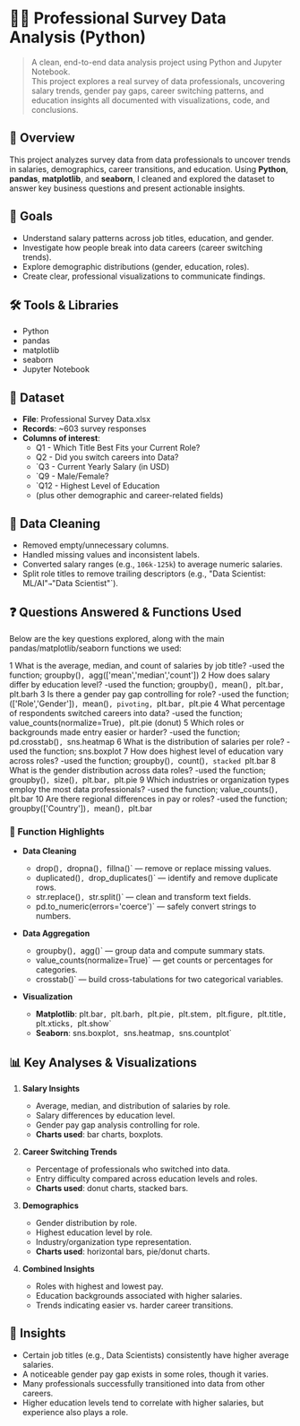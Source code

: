 # 🧑‍💻 Professional Survey Data Analysis (Python)

> A clean, end-to-end data analysis project using Python and Jupyter Notebook.  
> This project explores a real survey of data professionals, uncovering salary trends, gender pay gaps, career switching patterns, and education insights all documented with visualizations, code, and conclusions.


## 📄 Overview
This project analyzes survey data from data professionals to uncover trends in salaries, demographics, career transitions, and education. Using **Python**, **pandas**, **matplotlib**, and **seaborn**, I cleaned and explored the dataset to answer key business questions and present actionable insights.


## 🎯 Goals
- Understand salary patterns across job titles, education, and gender.
- Investigate how people break into data careers (career switching trends).
- Explore demographic distributions (gender, education, roles).
- Create clear, professional visualizations to communicate findings.



## 🛠️ Tools & Libraries
- Python 
- pandas
- matplotlib
- seaborn
- Jupyter Notebook



## 📂 Dataset
- **File**: Professional Survey Data.xlsx
- **Records**: ~603 survey responses
- **Columns of interest**:
  - Q1 - Which Title Best Fits your Current Role?
  - Q2 - Did you switch careers into Data?
  - `Q3 - Current Yearly Salary (in USD)
  - `Q9 - Male/Female?
  - `Q12 - Highest Level of Education
  - (plus other demographic and career-related fields)


## 🧹 Data Cleaning
- Removed empty/unnecessary columns.
- Handled missing values and inconsistent labels.
- Converted salary ranges (e.g., `106k-125k`) to average numeric salaries.
- Split role titles to remove trailing descriptors (e.g., "Data Scientist: ML/AI"` → `"Data Scientist"`).


## ❓ Questions Answered & Functions Used

Below are the key questions explored, along with the main pandas/matplotlib/seaborn functions we used:

1  What is the average, median, and count of salaries by job title? -used the function; groupby()`, `agg(['mean','median','count']) 
2 How does salary differ by education level? -used the function; groupby()`, `mean()`, `plt.bar`, `plt.barh 
3 Is there a gender pay gap controlling for role? -used the function; (['Role','Gender'])`, `mean()`, pivoting, `plt.bar`, `plt.pie 
4 What percentage of respondents switched careers into data? -used the function; value_counts(normalize=True)`, `plt.pie (donut) 
5 Which roles or backgrounds made entry easier or harder? -used the function; pd.crosstab()`, `sns.heatmap 
6 What is the distribution of salaries per role?  -used the function; sns.boxplot 
7 How does highest level of education vary across roles? -used the function; groupby()`, `count()`, stacked `plt.bar 
8 What is the gender distribution across data roles? -used the function; groupby()`, `size()`, `plt.bar`, `plt.pie 
9 Which industries or organization types employ the most data professionals? -used the function; value_counts()`, `plt.bar 
10 Are there regional differences in pay or roles? -used the function; groupby(['Country'])`, `mean()`, `plt.bar

### 🧰 Function Highlights
- **Data Cleaning**
  - drop()`, `dropna()`, `fillna()` — remove or replace missing values.
  - duplicated()`, `drop_duplicates()` — identify and remove duplicate rows.
  - str.replace()`, `str.split()` — clean and transform text fields.
  - pd.to_numeric(errors='coerce')` — safely convert strings to numbers.

- **Data Aggregation**
  - groupby()`, `agg()` — group data and compute summary stats.
  - value_counts(normalize=True)` — get counts or percentages for categories.
  - crosstab()` — build cross-tabulations for two categorical variables.

- **Visualization**
  - **Matplotlib**: plt.bar`, `plt.barh`, `plt.pie`, `plt.stem`, `plt.figure`, `plt.title`, `plt.xticks`, `plt.show`
  - **Seaborn**: sns.boxplot`, `sns.heatmap`, `sns.countplot`


## 📊 Key Analyses & Visualizations
1. **Salary Insights**
   - Average, median, and distribution of salaries by role.
   - Salary differences by education level.
   - Gender pay gap analysis controlling for role.
   - **Charts used**: bar charts, boxplots.

2. **Career Switching Trends**
   - Percentage of professionals who switched into data.
   - Entry difficulty compared across education levels and roles.
   - **Charts used**: donut charts, stacked bars.

3. **Demographics**
   - Gender distribution by role.
   - Highest education level by role.
   - Industry/organization type representation.
   - **Charts used**: horizontal bars, pie/donut charts.

4. **Combined Insights**
   - Roles with highest and lowest pay.
   - Education backgrounds associated with higher salaries.
   - Trends indicating easier vs. harder career transitions.


## 🧠 Insights
- Certain job titles (e.g., Data Scientists) consistently have higher average salaries.
- A noticeable gender pay gap exists in some roles, though it varies.
- Many professionals successfully transitioned into data from other careers.
- Higher education levels tend to correlate with higher salaries, but experience also plays a role.




